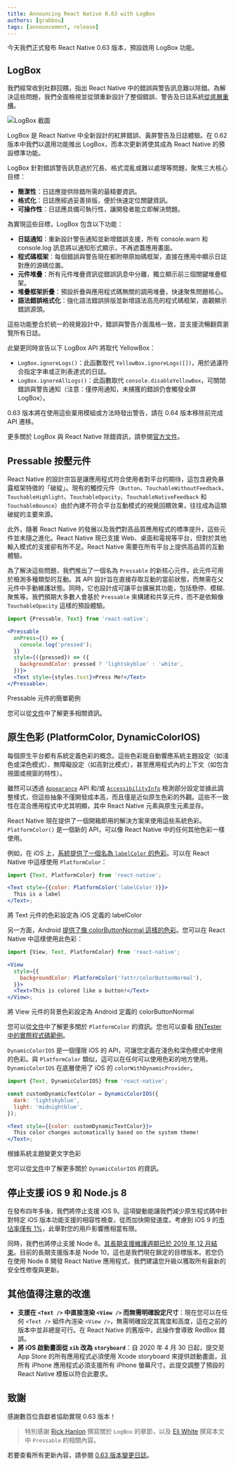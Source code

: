 ```yaml
---
title: Announcing React Native 0.63 with LogBox
authors: [grabbou]
tags: [announcement, release]
---
```


今天我們正式發布 React Native 0.63 版本，預設啟用 LogBox 功能。

## LogBox

我們經常收到社群回饋，指出 React Native 中的錯誤與警告訊息難以除錯。為解決這些問題，我們全面檢視並從頭重新設計了整個錯誤、警告及日誌系統[從底層重構](https://www.youtube.com/watch?v=Y8brBH5O-bQ&feature=youtu.be)。

![LogBox 截圖](/blog/assets/0.63-logbox.png)

LogBox 是 React Native 中全新設計的紅屏錯誤、黃屏警告及日誌體驗。在 0.62 版本中我們以選用功能推出 LogBox，而本次更新將使其成為 React Native 的預設標準功能。

LogBox 針對錯誤警告訊息過於冗長、格式混亂或難以處理等問題，聚焦三大核心目標：

- **簡潔性**：日誌應提供除錯所需的最精要資訊。
- **格式化**：日誌應經過妥善排版，便於快速定位關鍵資訊。
- **可操作性**：日誌應具備可執行性，讓開發者能立即解決問題。

為實現這些目標，LogBox 包含以下功能：

- **日誌通知**：重新設計警告通知並新增錯誤支援，所有 console.warn 和 console.log 訊息將以通知形式顯示，不再遮蓋應用畫面。
- **程式碼框架**：每個錯誤與警告現在都附帶原始碼框架，直接在應用中顯示日誌對應的源碼位置。
- **元件堆疊**：所有元件堆疊資訊從錯誤訊息中分離，獨立顯示前三個關鍵堆疊框架。
- **堆疊框架折疊**：預設折疊與應用程式碼無關的調用堆疊，快速聚焦問題核心。
- **語法錯誤格式化**：強化語法錯誤排版並新增語法高亮的程式碼框架，直觀顯示錯誤源頭。

這些功能整合於統一的視覺設計中，錯誤與警告介面風格一致，並支援流暢翻頁瀏覽所有日誌。

此變更同時宣告以下 LogBox API 將取代 YellowBox：

- `LogBox.ignoreLogs()`：此函數取代 `YellowBox.ignoreLogs([])`，用於過濾符合指定字串或正則表達式的日誌。
- `LogBox.ignoreAllLogs()`：此函數取代 `console.disableYellowBox`，可關閉錯誤與警告通知（注意：僅停用通知，未捕獲的錯誤仍會觸發全屏 LogBox）。

0.63 版本將在使用這些棄用模組或方法時發出警告，請在 0.64 版本移除前完成 API 遷移。

更多關於 LogBox 與 React Native 除錯資訊，請參閱[官方文件](https://reactnative.dev/docs/debugging#in-app-errors-and-warnings)。

## Pressable 按壓元件

React Native 的設計宗旨是讓應用程式符合使用者對平台的期待，這包含避免暴露框架特徵的「破綻」。現有的觸控元件（`Button`、`TouchableWithoutFeedback`、`TouchableHighlight`、`TouchableOpacity`、`TouchableNativeFeedback` 和 `TouchableBounce`）由於內建不符合平台互動模式的視覺回饋效果，往往成為這類破綻的主要來源。

此外，隨著 React Native 的發展以及我們對高品質應用程式的標準提升，這些元件並未隨之進化。React Native 現已支援 Web、桌面和電視等平台，但對於其他輸入模式的支援卻有所不足。React Native 需要在所有平台上提供高品質的互動體驗。

為了解決這些問題，我們推出了一個名為 `Pressable` 的新核心元件。此元件可用於檢測多種類型的互動。其 API 設計旨在直接存取互動的當前狀態，而無需在父元件中手動維護狀態。同時，它也設計成可讓平台擴展其功能，包括懸停、模糊、聚焦等。我們預期大多數人會基於 `Pressable` 來構建和共享元件，而不是依賴像 `TouchableOpacity` 這樣的預設體驗。

```jsx
import {Pressable, Text} from 'react-native';

<Pressable
  onPress={() => {
    console.log('pressed');
  }}
  style={({pressed}) => ({
    backgroundColor: pressed ? 'lightskyblue' : 'white',
  })}>
  <Text style={styles.text}>Press Me!</Text>
</Pressable>;
```

<p className="snippet-caption">Pressable 元件的簡單範例</p>

您可以從[文件](https://reactnative.dev/docs/pressable)中了解更多相關資訊。

## 原生色彩 (PlatformColor, DynamicColorIOS)

每個原生平台都有系統定義色彩的概念。這些色彩能自動響應系統主題設定（如淺色或深色模式）、無障礙設定（如高對比模式），甚至應用程式內的上下文（如包含視圖或視窗的特性）。

雖然可以透過 [`Appearance`](https://reactnative.dev/docs/appearance#getcolorscheme) API 和/或 [`AccessibilityInfo`](https://reactnative.dev/docs/accessibilityinfo#isgrayscaleenabled) 檢測部分設定並據此調整樣式，但這些抽象不僅開發成本高，而且僅是近似原生色彩的外觀。這些不一致性在混合應用程式中尤其明顯，其中 React Native 元素與原生元素並存。

React Native 現在提供了一個開箱即用的解決方案來使用這些系統色彩。`PlatformColor()` 是一個新的 API，可以像 React Native 中的任何其他色彩一樣使用。

例如，在 iOS 上，[系統提供了一個名為 `labelColor` 的色彩](https://developer.apple.com/documentation/uikit/uicolor/ui_element_colors?language=objc)。可以在 React Native 中這樣使用 `PlatformColor`：

```jsx
import {Text, PlatformColor} from 'react-native';

<Text style={{color: PlatformColor('labelColor')}}>
  This is a label
</Text>;
```

<p className="snippet-caption">將 Text 元件的色彩設定為 iOS 定義的 labelColor</p>

另一方面，Android [提供了像 colorButtonNormal 這樣的色彩](https://developer.android.com/reference/android/R.attr#colorButtonNormal)。您可以在 React Native 中這樣使用此色彩：

```jsx
import {View, Text, PlatformColor} from 'react-native';

<View
  style={{
    backgroundColor: PlatformColor('?attr/colorButtonNormal'),
  }}>
  <Text>This is colored like a button!</Text>
</View>;
```

<p className="snippet-caption">將 View 元件的背景色彩設定為 Android 定義的 colorButtonNormal</p>

您可以從[文件](https://reactnative.dev/docs/platformcolor)中了解更多關於 `PlatformColor` 的資訊。您也可以查看 [RNTester 中的實際程式碼範例](https://github.com/facebook/react-native/blob/master/packages/rn-tester/js/examples/PlatformColor/PlatformColorExample.js)。

`DynamicColorIOS` 是一個僅限 iOS 的 API，可讓您定義在淺色和深色模式中使用的色彩。與 `PlatformColor` 類似，這可以在任何可以使用色彩的地方使用。`DynamicColorIOS` 在底層使用了 iOS 的 `colorWithDynamicProvider`。

```jsx
import {Text, DynamicColorIOS} from 'react-native';

const customDynamicTextColor = DynamicColorIOS({
  dark: 'lightskyblue',
  light: 'midnightblue',
});

<Text style={{color: customDynamicTextColor}}>
  This color changes automatically based on the system theme!
</Text>;
```

<p className="snippet-caption">根據系統主題變更文字色彩</p>

您可以從[文件](https://reactnative.dev/docs/dynamiccolorios)中了解更多關於 `DynamicColorIOS` 的資訊。

## 停止支援 iOS 9 和 Node.js 8

在發布四年多後，我們將停止支援 iOS 9。這項變動能讓我們減少原生程式碼中針對特定 iOS 版本功能支援的相容性檢查，從而加快開發速度。考慮到 iOS 9 的[市佔率僅有 1%](https://david-smith.org/iosversionstats/)，此舉對您的用戶影響應相當有限。

同時，我們也將停止支援 Node 8。[其長期支援維護週期已於 2019 年 12 月結束](https://nodejs.org/fr/blog/release/v8.9.0/)。目前的長期支援版本是 Node 10，這也是我們現在鎖定的目標版本。若您仍在使用 Node 8 開發 React Native 應用程式，我們建議您升級以獲取所有最新的安全性修復與更新。

## 其他值得注意的改進

- **支援在 `<Text />` 中直接渲染 `<View />` 而無需明確設定尺寸**：現在您可以在任何 `<Text />` 組件內渲染 `<View />`，無需明確設定其寬度和高度，這在之前的版本中並非總是可行。在 React Native 的舊版中，此操作會導致 RedBox 錯誤。
- **將 iOS 啟動畫面從 `xib` 改為 `storyboard`**：自 2020 年 4 月 30 日起，提交至 App Store 的所有應用程式必須使用 Xcode storyboard 來提供啟動畫面，且所有 iPhone 應用程式必須支援所有 iPhone 螢幕尺寸。此提交調整了預設的 React Native 模板以符合此要求。

## 致謝

感謝數百位貢獻者協助實現 0.63 版本！

<!--alex ignore special white-->

> 特別感謝 [Rick Hanlon](https://twitter.com/rickhanlonii) 撰寫關於 `LogBox` 的章節，以及 [Eli White](https://twitter.com/Eli_White) 撰寫本文中 `Pressable` 的相關內容。

若要查看所有更新內容，請參閱 [0.63 版本變更日誌](https://github.com/facebook/react-native/blob/main/CHANGELOG.md#v0630)。